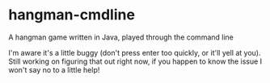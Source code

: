 # hangman-cmdline
A hangman game written in Java, played through the command line

I'm aware it's a little buggy (don't press enter too quickly, or it'll yell at you).
Still working on figuring that out right now, if you happen to know the issue I won't say no to a little help! 
